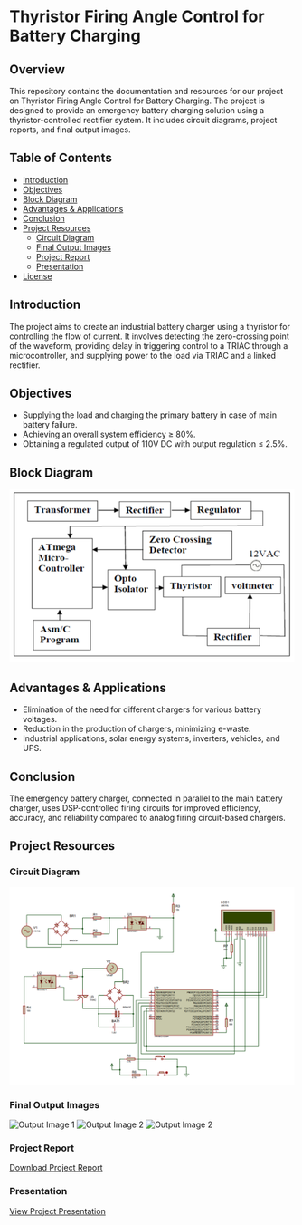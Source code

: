 # Thyristor Firing Angle Control for Battery Charging


## Overview
This repository contains the documentation and resources for our project on Thyristor Firing Angle Control for Battery Charging. The project is designed to provide an emergency battery charging solution using a thyristor-controlled rectifier system. It includes circuit diagrams, project reports, and final output images.

## Table of Contents
- [Introduction](#introduction)
- [Objectives](#objectives)
- [Block Diagram](#block-diagram)
- [Advantages & Applications](#advantages--applications)
- [Conclusion](#conclusion)
- [Project Resources](#project-resources)
  - [Circuit Diagram](#circuit-diagram)
  - [Final Output Images](#final-output-images)
  - [Project Report](#project-report)
  - [Presentation](#presentation)
- [License](LICENSE)

## Introduction
The project aims to create an industrial battery charger using a thyristor for controlling the flow of current. It involves detecting the zero-crossing point of the waveform, providing delay in triggering control to a TRIAC through a microcontroller, and supplying power to the load via TRIAC and a linked rectifier.

## Objectives
- Supplying the load and charging the primary battery in case of main battery failure.
- Achieving an overall system efficiency ≥ 80%.
- Obtaining a regulated output of 110V DC with output regulation ≤ 2.5%.

## Block Diagram
![Block Diagram](Block_Diagram.png)

## Advantages & Applications
- Elimination of the need for different chargers for various battery voltages.
- Reduction in the production of chargers, minimizing e-waste.
- Industrial applications, solar energy systems, inverters, vehicles, and UPS.

## Conclusion
The emergency battery charger, connected in parallel to the main battery charger, uses DSP-controlled firing circuits for improved efficiency, accuracy, and reliability compared to analog firing circuit-based chargers.

## Project Resources

### Circuit Diagram
![Circuit Diagram](Circuit_Diagram.png)

### Final Output Images
![Output Image 1](img1.png)
![Output Image 2](img2.png)
![Output Image 2](img3.png)

### Project Report
[Download Project Report](documents/project_report.pdf)

### Presentation
[View Project Presentation](documents/project_presentation.pdf)

